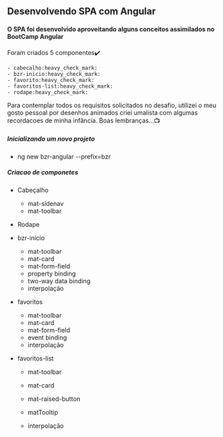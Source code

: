 ## Desenvolvendo SPA com Angular

#### O SPA foi desenvolvido aproveitando alguns conceitos assimilados no BootCamp Angular 

Foram criados 5 componentes:heavy_check_mark:

	- cabecalho:heavy_check_mark:
	- bzr-inicio:heavy_check_mark:
	- favorito:heavy_check_mark:
	- favoritos-list:heavy_check_mark:
	- rodape:heavy_check_mark:

Para contemplar todos os requisitos solicitados no desafio, utilizei o meu gosto pessoal por desenhos animados criei umalista com algumas recordacoes de minha infância. Boas lembranças...:tv:

##### Inicializando um novo projeto

- ng new bzr-angular --prefix=bzr

##### Criacao de componetes

- Cabeçalho 

  - mat-sidenav
  - mat-toolbar

- Rodape 

- bzr-inicio 

  - mat-toolbar
  - mat-card
  - mat-form-field
  - property binding
  - two-way data binding 
  - interpolação

- favoritos

  - mat-toolbar
  - mat-card
  - mat-form-field
  - event binding
  - interpolação

- favoritos-list

  - mat-toolbar

  - mat-card 

  - mat-raised-button

  - matTooltip

  - interpolação

    

  

